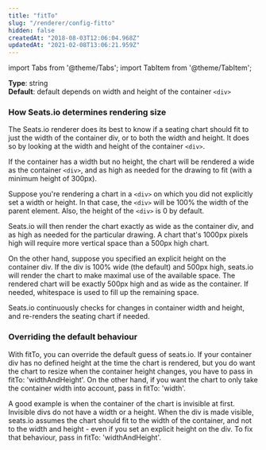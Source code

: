 ```yaml
---
title: "fitTo"
slug: "/renderer/config-fitto"
hidden: false
createdAt: "2018-08-03T12:06:04.968Z"
updatedAt: "2021-02-08T13:06:21.959Z"
---
```


import Tabs from '@theme/Tabs';
import TabItem from '@theme/TabItem';

**Type**: string  
**Default**: default depends on width and height of the container `<div>`  


### How Seats.io determines rendering size
The Seats.io renderer does its best to know if a seating chart should fit to just the width of the container div, or to both the width and height. It does so by looking at the width and height of the container `<div>`. 
 
If the container has a width but no height, the chart will be rendered a wide as the container `<div>`, and as high as needed for the drawing to fit (with a minimum height of 300px). 

Suppose you're rendering a chart in a `<div>` on which you did not explicitly set a width or height. In that case, the `<div>` will be 100% the width of the parent element. Also, the height of the `<div>` is 0 by default. 

Seats.io will then render the chart exactly as wide as the container div, and as high as needed for the particular drawing. A chart that's 1000px pixels high will require more vertical space than a 500px high chart.

On the other hand, suppose you specified an explicit height on the container div. If the div is 100% wide (the default) and 500px high, seats.io will render the chart to make maximal use of the available space. The rendered chart will be exactly 500px high and as wide as the container. If needed, whitespace is used to fill up the remaining space.

Seats.io continuously checks for changes in container width and height, and re-renders the seating chart if needed.

### Overriding the default behaviour

With fitTo, you can override the default guess of seats.io. If your container div has no defined height at the time the chart is rendered, but you do want the chart to resize when the container height changes, you have to pass in fitTo: 'widthAndHeight'. On the other hand, if you want the chart to only take the container width into account, pass in fitTo: 'width'.

A good example is when the container of the chart is invisible at first. Invisible divs do not have a width or a height. When the div is made visible, seats.io assumes the chart should fit to the width of the container, and not to the width and height - even if you set an explicit height on the div. To fix that behaviour, pass in fitTo: 'widthAndHeight'.
